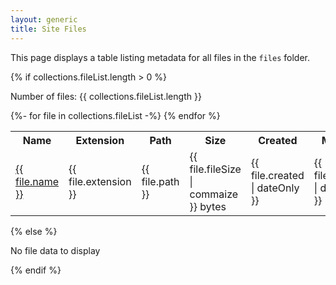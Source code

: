 ```yaml
---
layout: generic
title: Site Files
---
```


This page displays a table listing metadata for all files in the `files` folder.

{% if collections.fileList.length > 0 %}
  <p>Number of files: {{ collections.fileList.length }}</p>
  <table>
  <tr>
    <th>Name</th>
    <th>Extension</th>
    <th>Path</th>
    <th>Size</th>
    <th>Created</th>
    <th>Modified</th>
  </tr>
  {%- for file in collections.fileList -%}  
    <tr>
      <td><a href="{{ file.path }}" target="_blank">{{ file.name }}</a></td>
      <td>{{ file.extension }}</td>
      <td>{{ file.path }}</td>
      <td>{{ file.fileSize | commaize }} bytes</td>
      <td>{{ file.created | dateOnly }}</td>
      <td>{{ file.modified | dateOnly }}</td>
    </tr>
  {% endfor %}
</table>  
{% else %}
  <p>No file data to display</p>
{% endif %}

